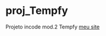 # proj_Tempfy
 Projeto incode mod.2 Tempfy
<a href="https://gabrielrabelo05.github.io/proj_Tempfy/TempfyCode/index.html">meu site</a>

